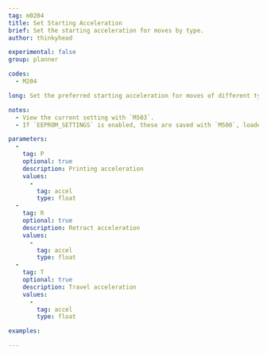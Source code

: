 ```yaml
---
tag: m0204
title: Set Starting Acceleration
brief: Set the starting acceleration for moves by type.
author: thinkyhead

experimental: false
group: planner

codes:
  - M204

long: Set the preferred starting acceleration for moves of different types.

notes:
  - View the current setting with `M503`.
  - If `EEPROM_SETTINGS` is enabled, these are saved with `M500`, loaded with `M501`, and reset with `M502`.

parameters:
  -
    tag: P
    optional: true
    description: Printing acceleration
    values:
      -
        tag: accel
        type: float
  -
    tag: R
    optional: true
    description: Retract acceleration
    values:
      -
        tag: accel
        type: float
  -
    tag: T
    optional: true
    description: Travel acceleration
    values:
      -
        tag: accel
        type: float

examples:

---
```


